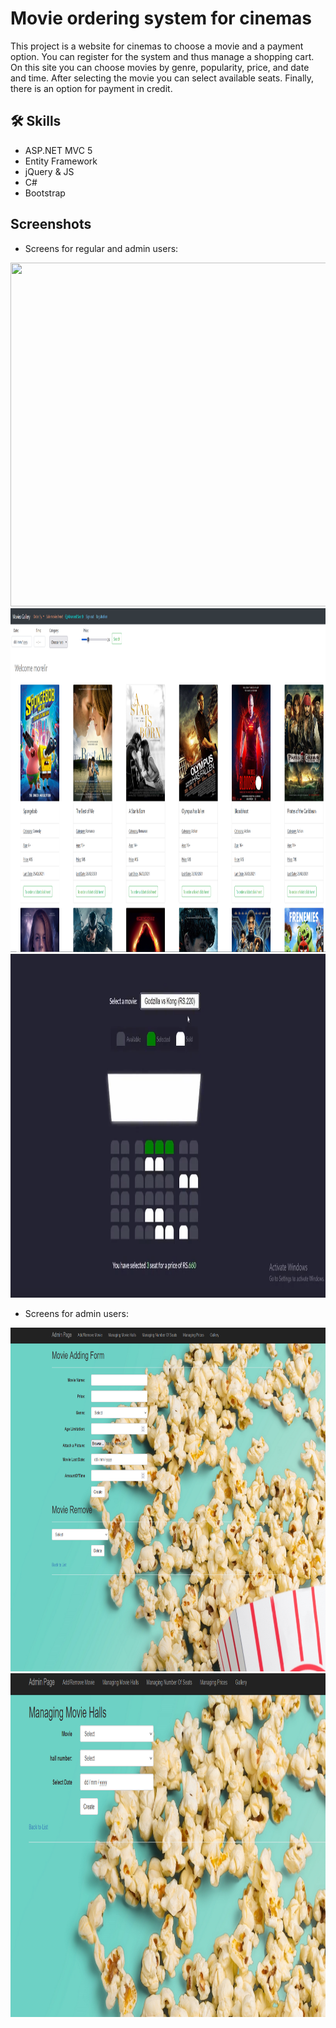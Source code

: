 # Movie ordering system for cinemas
This project is a website for cinemas to choose a movie and a payment option.
You can register for the system and thus manage a shopping cart.
On this site you can choose movies by genre, popularity, price, and date and time.
After selecting the movie you can select available seats.
Finally, there is an option for payment in credit.


## 🛠 Skills
* ASP.NET MVC 5
* Entity Framework
* jQuery & JS
* C#
* Bootstrap


## Screenshots
* Screens for regular and admin users:
<img src="CinemaProject/Screenshots/login.png" width="850" height="550">
<img src="CinemaProject/Screenshots/MoiveLibrary.png" width="850" height="550">
<img src="CinemaProject/Screenshots/bookingSeat.png" width="850" height="550">

* Screens for admin users:
<img src="CinemaProject/Screenshots/addMovie1.png" width="850" height="550">
<img src="CinemaProject/Screenshots/addMovie2.png" width="850" height="550">
